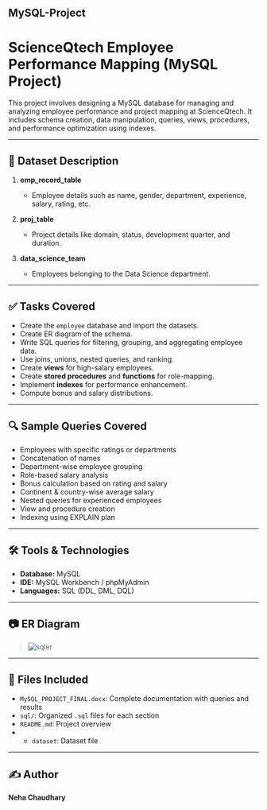 ## MySQL-Project
# ScienceQtech Employee Performance Mapping (MySQL Project)

This project involves designing a MySQL database for managing and analyzing employee performance and project mapping at ScienceQtech. It includes schema creation, data manipulation, queries, views, procedures, and performance optimization using indexes.

---

## 📁 Dataset Description

1. **emp_record_table**
   - Employee details such as name, gender, department, experience, salary, rating, etc.

2. **proj_table**
   - Project details like domain, status, development quarter, and duration.

3. **data_science_team**
   - Employees belonging to the Data Science department.

---

## ✅ Tasks Covered

- Create the `employee` database and import the datasets.
- Create ER diagram of the schema.
- Write SQL queries for filtering, grouping, and aggregating employee data.
- Use joins, unions, nested queries, and ranking.
- Create **views** for high-salary employees.
- Create **stored procedures** and **functions** for role-mapping.
- Implement **indexes** for performance enhancement.
- Compute bonus and salary distributions.

---

## 🔍 Sample Queries Covered

- Employees with specific ratings or departments
- Concatenation of names
- Department-wise employee grouping
- Role-based salary analysis
- Bonus calculation based on rating and salary
- Continent & country-wise average salary
- Nested queries for experienced employees
- View and procedure creation
- Indexing using EXPLAIN plan

---

## 🛠 Tools & Technologies

- **Database:** MySQL
- **IDE:** MySQL Workbench / phpMyAdmin
- **Languages:** SQL (DDL, DML, DQL)

---

## 📷 ER Diagram

> ![sqler](https://github.com/user-attachments/assets/8b830e21-c9e6-4713-91ea-5e7984bd4876)

---


## 📄 Files Included

- `MySQL_PROJECT_FINAL.docx`: Complete documentation with queries and results
- `sql/`: Organized `.sql` files for each section
- `README.md`: Project overview
- - `dataset`: Dataset file
    
---


## ✍️ Author

**Neha Chaudhary**
